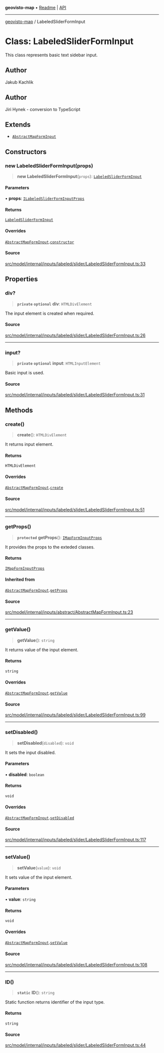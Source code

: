 **geovisto-map** • [Readme](../README.md) \| [API](../globals.md)

***

[geovisto-map](../README.md) / LabeledSliderFormInput

# Class: LabeledSliderFormInput

This class represents basic text sidebar input.

## Author

Jakub Kachlik

## Author

Jiri Hynek - conversion to TypeScript

## Extends

- [`AbstractMapFormInput`](AbstractMapFormInput.md)

## Constructors

### new LabeledSliderFormInput(props)

> **new LabeledSliderFormInput**(`props`): [`LabeledSliderFormInput`](LabeledSliderFormInput.md)

#### Parameters

• **props**: [`ILabeledSliderFormInputProps`](../interfaces/ILabeledSliderFormInputProps.md)

#### Returns

[`LabeledSliderFormInput`](LabeledSliderFormInput.md)

#### Overrides

[`AbstractMapFormInput`](AbstractMapFormInput.md).[`constructor`](AbstractMapFormInput.md#constructors)

#### Source

[src/model/internal/inputs/labeled/slider/LabeledSliderFormInput.ts:33](https://github.com/geovisto/geovisto-map/blob/e22d774889dbc28cc1ec62933ecf6bab6690f172/src/model/internal/inputs/labeled/slider/LabeledSliderFormInput.ts#L33)

## Properties

### div?

> **`private`** **`optional`** **div**: `HTMLDivElement`

The input element is created when required.

#### Source

[src/model/internal/inputs/labeled/slider/LabeledSliderFormInput.ts:26](https://github.com/geovisto/geovisto-map/blob/e22d774889dbc28cc1ec62933ecf6bab6690f172/src/model/internal/inputs/labeled/slider/LabeledSliderFormInput.ts#L26)

***

### input?

> **`private`** **`optional`** **input**: `HTMLInputElement`

Basic input is used.

#### Source

[src/model/internal/inputs/labeled/slider/LabeledSliderFormInput.ts:31](https://github.com/geovisto/geovisto-map/blob/e22d774889dbc28cc1ec62933ecf6bab6690f172/src/model/internal/inputs/labeled/slider/LabeledSliderFormInput.ts#L31)

## Methods

### create()

> **create**(): `HTMLDivElement`

It returns input element.

#### Returns

`HTMLDivElement`

#### Overrides

[`AbstractMapFormInput`](AbstractMapFormInput.md).[`create`](AbstractMapFormInput.md#create)

#### Source

[src/model/internal/inputs/labeled/slider/LabeledSliderFormInput.ts:51](https://github.com/geovisto/geovisto-map/blob/e22d774889dbc28cc1ec62933ecf6bab6690f172/src/model/internal/inputs/labeled/slider/LabeledSliderFormInput.ts#L51)

***

### getProps()

> **`protected`** **getProps**(): [`IMapFormInputProps`](../interfaces/IMapFormInputProps.md)

It provides the props to the exteded classes.

#### Returns

[`IMapFormInputProps`](../interfaces/IMapFormInputProps.md)

#### Inherited from

[`AbstractMapFormInput`](AbstractMapFormInput.md).[`getProps`](AbstractMapFormInput.md#getprops)

#### Source

[src/model/internal/inputs/abstract/AbstractMapFormInput.ts:23](https://github.com/geovisto/geovisto-map/blob/e22d774889dbc28cc1ec62933ecf6bab6690f172/src/model/internal/inputs/abstract/AbstractMapFormInput.ts#L23)

***

### getValue()

> **getValue**(): `string`

It returns value of the input element.

#### Returns

`string`

#### Overrides

[`AbstractMapFormInput`](AbstractMapFormInput.md).[`getValue`](AbstractMapFormInput.md#getvalue)

#### Source

[src/model/internal/inputs/labeled/slider/LabeledSliderFormInput.ts:99](https://github.com/geovisto/geovisto-map/blob/e22d774889dbc28cc1ec62933ecf6bab6690f172/src/model/internal/inputs/labeled/slider/LabeledSliderFormInput.ts#L99)

***

### setDisabled()

> **setDisabled**(`disabled`): `void`

It sets the input disabled.

#### Parameters

• **disabled**: `boolean`

#### Returns

`void`

#### Overrides

[`AbstractMapFormInput`](AbstractMapFormInput.md).[`setDisabled`](AbstractMapFormInput.md#setdisabled)

#### Source

[src/model/internal/inputs/labeled/slider/LabeledSliderFormInput.ts:117](https://github.com/geovisto/geovisto-map/blob/e22d774889dbc28cc1ec62933ecf6bab6690f172/src/model/internal/inputs/labeled/slider/LabeledSliderFormInput.ts#L117)

***

### setValue()

> **setValue**(`value`): `void`

It sets value of the input element.

#### Parameters

• **value**: `string`

#### Returns

`void`

#### Overrides

[`AbstractMapFormInput`](AbstractMapFormInput.md).[`setValue`](AbstractMapFormInput.md#setvalue)

#### Source

[src/model/internal/inputs/labeled/slider/LabeledSliderFormInput.ts:108](https://github.com/geovisto/geovisto-map/blob/e22d774889dbc28cc1ec62933ecf6bab6690f172/src/model/internal/inputs/labeled/slider/LabeledSliderFormInput.ts#L108)

***

### ID()

> **`static`** **ID**(): `string`

Static function returns identifier of the input type.

#### Returns

`string`

#### Source

[src/model/internal/inputs/labeled/slider/LabeledSliderFormInput.ts:44](https://github.com/geovisto/geovisto-map/blob/e22d774889dbc28cc1ec62933ecf6bab6690f172/src/model/internal/inputs/labeled/slider/LabeledSliderFormInput.ts#L44)
